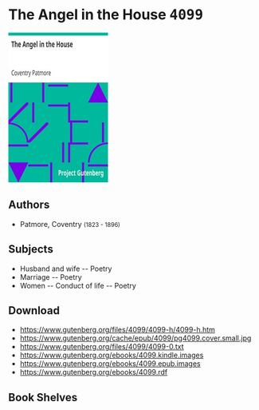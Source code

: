 # The Angel in the House <kbd>4099</kbd>

![](./cover.medium.jpg "")

## Authors


 - Patmore, Coventry <small>(1823 - 1896)</small>

## Subjects


 - Husband and wife -- Poetry
 - Marriage -- Poetry
 - Women -- Conduct of life -- Poetry

## Download


 - https://www.gutenberg.org/files/4099/4099-h/4099-h.htm
 - https://www.gutenberg.org/cache/epub/4099/pg4099.cover.small.jpg
 - https://www.gutenberg.org/files/4099/4099-0.txt
 - https://www.gutenberg.org/ebooks/4099.kindle.images
 - https://www.gutenberg.org/ebooks/4099.epub.images
 - https://www.gutenberg.org/ebooks/4099.rdf

## Book Shelves


